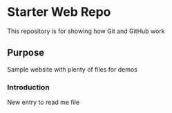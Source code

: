 # Starter Web Repo

This repository is for showing how Git and GitHub work

## Purpose

Sample website with plenty of files for demos

### Introduction
New entry to read me file